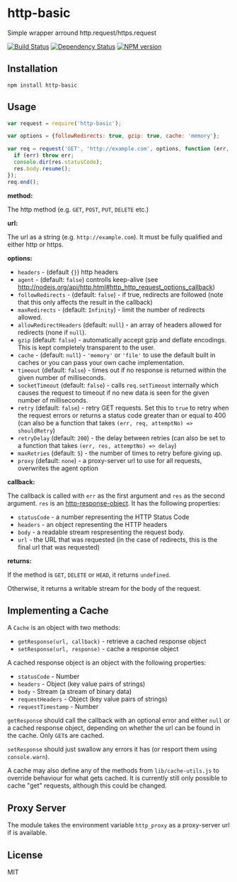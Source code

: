 # http-basic

Simple wrapper arround http.request/https.request

[![Build Status](https://img.shields.io/travis/ForbesLindesay/http-basic/master.svg)](https://travis-ci.org/ForbesLindesay/http-basic)
[![Dependency Status](https://img.shields.io/david/ForbesLindesay/http-basic.svg)](https://david-dm.org/ForbesLindesay/http-basic)
[![NPM version](https://img.shields.io/npm/v/http-basic.svg)](https://www.npmjs.org/package/http-basic)

## Installation

    npm install http-basic

## Usage

```js
var request = require('http-basic');

var options = {followRedirects: true, gzip: true, cache: 'memory'};

var req = request('GET', 'http://example.com', options, function (err, res) {
  if (err) throw err;
  console.dir(res.statusCode);
  res.body.resume();
});
req.end();
```

**method:**

The http method (e.g. `GET`, `POST`, `PUT`, `DELETE` etc.)

**url:**

The url as a string (e.g. `http://example.com`).  It must be fully qualified and either http or https.

**options:**

 - `headers` - (default `{}`) http headers
 - `agent` - (default: `false`) controlls keep-alive (see http://nodejs.org/api/http.html#http_http_request_options_callback)
 - `followRedirects` - (default: `false`) - if true, redirects are followed (note that this only affects the result in the callback)
 - `maxRedirects` - (default: `Infinity`) - limit the number of redirects allowed.
 - `allowRedirectHeaders` (default: `null`) - an array of headers allowed for redirects (none if `null`).
 - `gzip` (default: `false`) - automatically accept gzip and deflate encodings.  This is kept completely transparent to the user.
 - `cache` - (default: `null`) - `'memory'` or `'file'` to use the default built in caches or you can pass your own cache implementation.
 - `timeout` (default: `false`) - times out if no response is returned within the given number of milliseconds.
 - `socketTimeout` (default: `false`) - calls `req.setTimeout` internally which causes the request to timeout if no new data is seen for the given number of milliseconds.
 - `retry` (default: `false`) - retry GET requests.  Set this to `true` to retry when the request errors or returns a status code greater than or equal to 400 (can also be a function that takes `(err, req, attemptNo) => shouldRetry`)
 - `retryDelay` (default: `200`) - the delay between retries (can also be set to a function that takes `(err, res, attemptNo) => delay`)
 - `maxRetries` (default: `5`) - the number of times to retry before giving up.
 - `proxy` (default: `none`) - a proxy-server url to use for all requests, overwrites the agent option

**callback:**

The callback is called with `err` as the first argument and `res` as the second argument. `res` is an [http-response-object](https://github.com/ForbesLindesay/http-response-object).  It has the following properties:

 - `statusCode` - a number representing the HTTP Status Code
 - `headers` - an object representing the HTTP headers
 - `body` - a readable stream respresenting the request body.
 - `url` - the URL that was requested (in the case of redirects, this is the final url that was requested)

**returns:**

If the method is `GET`, `DELETE` or `HEAD`, it returns `undefined`.

Otherwise, it returns a writable stream for the body of the request.

## Implementing a Cache

A `Cache` is an object with two methods:

 - `getResponse(url, callback)` - retrieve a cached response object
 - `setResponse(url, response)` - cache a response object

A cached response object is an object with the following properties:

 - `statusCode` - Number
 - `headers` - Object (key value pairs of strings)
 - `body` - Stream (a stream of binary data)
 - `requestHeaders` - Object (key value pairs of strings)
 - `requestTimestamp` - Number

`getResponse` should call the callback with an optional error and either `null` or a cached response object, depending on whether the url can be found in the cache.  Only `GET`s are cached.

`setResponse` should just swallow any errors it has (or resport them using `console.warn`).

A cache may also define any of the methods from `lib/cache-utils.js` to override behaviour for what gets cached.  It is currently still only possible to cache "get" requests, although this could be changed.

## Proxy Server

The module takes the environment variable `http_proxy` as a proxy-server url if is available.

## License

  MIT
